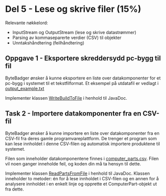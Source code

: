 # Del 5 - Lese og skrive filer (15%)

Relevante nøkkelord:
* InputStream og OutputStream (lese og skrive datastrømmer)
* Parsing av kommaseparerte verdier (CSV) til objekter
* Unntakshåndtering (feilhåndtering)

## Oppgave 1 - Eksportere skreddersydd pc-bygg til fil

ByteBadger ønsker å kunne eksportere en liste over datakomponenter for et pc-bygg i systemet til et tekstfilformat. Et eksempel på utdatafil er vedlagt i [output_example.txt](../../../../../resources/output_example.txt)

Implementer klassen [WriteBuildToFile](WriteBuildToFile.java) i henhold til JavaDoc.

## Task 2 - Importere datakomponenter fra en CSV-fil

ByteBadger ønsker å kunne importere en liste over datakomponenter fra en CSV-fil fra deres gamle programvareplattform. De trenger et program som kan lese innholdet i denne CSV-filen og automatisk importere produktene til systemet.

Filen som inneholder datakomponentene finnes i [computer_parts.csv](../../../../../resources/computer_parts.csv). Filen vil noen ganger inneholde feil, og koden din må ta hensyn til dette.

Implementer klassen [ReadPartsFromFile](ReadPartsFromFile.java) i henhold til JavaDoc. Klassen inneholder to metoder: én for å lese innholdet i CSV-filen og en annen for å analysere innholdet i en enkelt linje og opprette et ComputerPart-objekt ut fra dette.